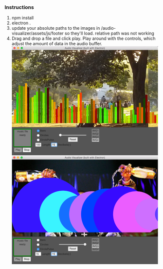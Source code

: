 ### Instructions
1. npm install
2. electron .
3. update your absolute paths to the images in /audio-visualizer/assets/js/footer so they'll load. relative path was not working
4. Drag and drop a file and click play. Play around with the controls, which adjust the amount of data in the audio buffer.
![Screenshot1](/audio-visualizer_screenshot_1.png)
![Screenshot2](/audio-visualizer_screenshot_2.png)
